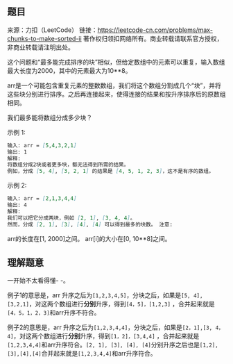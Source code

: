 ## 题目

来源：力扣（LeetCode）
链接：https://leetcode-cn.com/problems/max-chunks-to-make-sorted-ii
著作权归领扣网络所有。商业转载请联系官方授权，非商业转载请注明出处。

这个问题和“最多能完成排序的块”相似，但给定数组中的元素可以重复，输入数组最大长度为2000，其中的元素最大为10**8。

arr是一个可能包含重复元素的整数数组，我们将这个数组分割成几个“块”，并将这些块分别进行排序。之后再连接起来，使得连接的结果和按升序排序后的原数组相同。

我们最多能将数组分成多少块？

示例 1:

~~~markdown
输入: arr = [5,4,3,2,1]
输出: 1
解释:
将数组分成2块或者更多块，都无法得到所需的结果。
例如，分成 [5, 4], [3, 2, 1] 的结果是 [4, 5, 1, 2, 3]，这不是有序的数组。 
~~~


示例 2:

~~~markdown
输入: arr = [2,1,3,4,4]
输出: 4
解释:
我们可以把它分成两块，例如 [2, 1], [3, 4, 4]。
然而，分成 [2, 1], [3], [4], [4] 可以得到最多的块数。 注意:
~~~

arr的长度在[1, 2000]之间。
arr[i]的大小在[0, 10**8]之间。

## 理解题意

一开始不太看得懂- -。

例子1的意思是，arr 升序之后为`[1,2,3,4,5]`，分块之后，如果是`[5, 4],[3,2,1]`，对这两个数组进行**分别**升序，得到`[4，5]，[1,2,3]` ，合并起来就是`[4，5，1，2，3]`和arr升序不符合。

例子2的意思是，arr 升序之后为`[1,2,3,4,4]`，分块之后，如果是`[2，1],[3, 4，4]`，对这两个数组进行**分别**升序，得到`[1，2]，[3,4,4]` ，合并起来就是`[1,2,3,4,4]`和arr升序符合。`[2, 1], [3], [4], [4]`分别升序之后也是`[1,2],[3],[4],[4]`合并起来就是`[1,2,3,4,4]`和arr升序符合。

